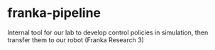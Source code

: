 # franka-pipeline
Internal tool for our lab to develop control policies in simulation, then transfer them to our robot (Franka Research 3)
